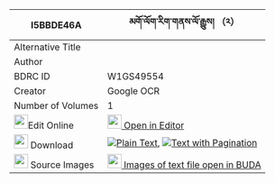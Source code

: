 |I5BBDE46A|མགོ་ལོག་རིག་གནས་ལོ་རྒྱུས། （༢） 
| --- | --- 
|Alternative Title |
|Author | 
|BDRC ID | W1GS49554
|Creator | Google OCR
|Number of Volumes| 1
|<img width="25" src="https://img.icons8.com/color/25/000000/edit-property.png">Edit Online| [<img width="25" src="https://avatars.githubusercontent.com/u/45091458?s=200&v=4"> Open in Editor](http://editor.openpecha.org/I5BBDE46A)
|<img width="25" src="https://img.icons8.com/fluent/48/000000/download-2.png"/>  Download | [![](https://img.icons8.com/color/20/000000/txt.png)Plain Text](https://github.com/Openpecha/I5BBDE46A/releases/download/v1/golok_rikne_logyu_plain_I5BBDE46A.zip), [![](https://img.icons8.com/color/20/000000/txt.png)Text with Pagination](https://github.com/Openpecha/I5BBDE46A/releases/download/v1/golok_rikne_logyu_pages_I5BBDE46A.zip)
|<img width="25" src="https://img.icons8.com/plasticine/100/000000/pictures-folder.png"/>  Source Images | [<img width="25" src="https://library.bdrc.io/icons/BUDA-small.svg"> Images of text file open in BUDA](https://library.bdrc.io/show/bdr:W1GS49554)